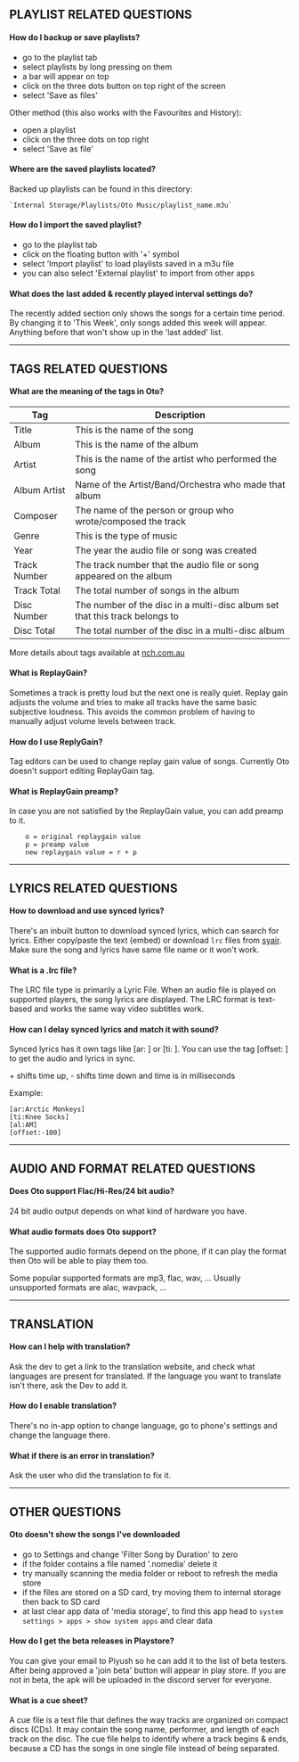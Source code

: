 ## PLAYLIST RELATED QUESTIONS

#### How do I backup or save playlists?
 - go to the playlist tab
 - select playlists by long pressing on them
 - a bar will appear on top
 - click on the three dots button on top right of the screen
 - select 'Save as files'

Other method (this also works with the Favourites and History):

 - open a playlist
 - click on the three dots on top right
 - select 'Save as file'

#### Where are the saved playlists located?
Backed up playlists can be found in this directory:

    `Internal Storage/Playlists/Oto Music/playlist_name.m3u`

#### How do I import the saved playlist?
 - go to the playlist tab
 - click on the floating button with '+' symbol
 - select 'Import playlist' to load playlists saved in a m3u file
 - you can also select 'External playlist' to import from other apps

#### What does the last added & recently played interval settings do?
The recently added section only shows the songs for a certain time period.
By changing it to 'This Week', only songs added this week will appear.
Anything before that won't show up in the 'last added' list.

---

## TAGS RELATED QUESTIONS

#### What are the meaning of the tags in Oto?

| Tag           | Description     |
|-------------- | --------------- |
| Title         | This is the name of the song |
| Album         | This is the name of the album |
| Artist        | This is the name of the artist who performed the song |
| Album Artist  | Name of the Artist/Band/Orchestra who made that album |
| Composer      | The name of the person or group who wrote/composed the track |
| Genre         | This is the type of music |
| Year          | The year the audio file or song was created |
| Track Number  | The track number that the audio file or song appeared on the album |
| Track Total   | The total number of songs in the album |
| Disc Number   | The number of the disc in a multi-disc album set that this track belongs to |
| Disc Total    | The total number of the disc in a multi-disc album |

More details about tags available at [nch.com.au](https://www.nch.com.au/kb/10061.html)

#### What is ReplayGain?
Sometimes a track is pretty loud but the next one is really quiet.
Replay gain adjusts the volume and tries to make all tracks have the same basic subjective loudness.
This avoids the common problem of having to manually adjust volume levels between track.

#### How do I use ReplyGain?
Tag editors can be used to change replay gain value of songs.
Currently Oto doesn't support editing ReplayGain tag.

#### What is ReplayGain preamp?
In case you are not satisfied by the ReplayGain value, you can add preamp to it.

```
    o = original replaygain value
    p = preamp value
    new replaygain value = r + p
```

---

## LYRICS RELATED QUESTIONS

#### How to download and use synced lyrics?
There's an inbuilt button to download synced lyrics, which can search for lyrics.
Either copy/paste the text (embed) or download `lrc` files from [syair](https://www.syair.info).
Make sure the song and lyrics have same file name or it won't work.

#### What is a .lrc file?
The LRC file type is primarily a Lyric File.
When an audio file is played on supported players, the song lyrics are displayed.
The LRC format is text-based and works the same way video subtitles work.

#### How can I delay synced lyrics and match it with sound?
Synced lyrics has it own tags like [ar: ] or [ti: ].
You can use the tag [offset: ] to get the audio and lyrics in sync.

\+ shifts time up, \- shifts time down and time is in milliseconds

Example:
```
[ar:Arctic Monkeys]
[ti:Knee Socks]
[al:AM]
[offset:-100]
```

---

## AUDIO AND FORMAT RELATED QUESTIONS

#### Does Oto support Flac/Hi-Res/24 bit audio?
24 bit audio output depends on what kind of hardware you have.

#### What audio formats does Oto support?
The supported audio formats depend on the phone, if it can play the format then Oto will be able to play them too.

Some popular supported formats are mp3, flac, wav, ...
Usually unsupported formats are alac, wavpack, ...

---

## TRANSLATION

#### How can I help with translation?
Ask the dev to get a link to the translation website, and check what languages are present for translated.
If the language you want to translate isn't there, ask the Dev to add it.

#### How do I enable translation?
There's no in-app option to change language, go to phone's settings and change the language there.

#### What if there is an error in translation?
Ask the user who did the translation to fix it.

---

## OTHER QUESTIONS

#### Oto doesn't show the songs I've downloaded
 - go to Settings and change 'Filter Song by Duration' to zero
 - if the folder contains a file named '.nomedia' delete it
 - try manually scanning the media folder or reboot to refresh the media store
 - if the files are stored on a SD card, try moving them to internal storage then back to SD card
 - at last clear app data of 'media storage', to find this app head to `system settings > apps > show system apps` and clear data

#### How do I get the beta releases in Playstore?
You can give your email to Piyush so he can add it to the list of beta testers.
After being approved a 'join beta' button will appear in play store.
If you are not in beta, the apk will be uploaded in the discord server for everyone.

#### What is a cue sheet?
A cue file is a text file that defines the way tracks are organized on compact discs (CDs). It may contain the song name, performer, and length of each track on the disc. The cue file helps to identify where a track begins & ends, because a CD has the songs in one single file instead of being separated.
